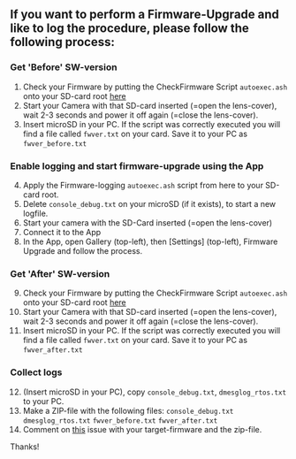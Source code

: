 ## If you want to perform a Firmware-Upgrade and like to log the procedure, please follow the following process:

### Get 'Before' SW-version
1. Check your Firmware by putting the CheckFirmware Script `autoexec.ash` onto your SD-card root [here](https://github.com/rickdeck/DxO-One/tree/main/Autoexec%20Scripts/CheckFirmware)
2. Start your Camera with that SD-card inserted (=open the lens-cover), wait 2-3 seconds and power it off again (=close the lens-cover).
3. Insert microSD in your PC. If the script was correctly executed you will find a file called `fwver.txt` on your card. Save it to your PC as `fwver_before.txt`

### Enable logging and start firmware-upgrade using the App
4. Apply the Firmware-logging `autoexec.ash` script from here to your SD-card root.
5. Delete `console_debug.txt` on your microSD (if it exists), to start a new logfile.
6. Start your camera with the SD-Card inserted (=open the lens-cover)
7. Connect it to the App
8. In the App, open Gallery (top-left), then [Settings] (top-left), Firmware Upgrade and follow the process.

### Get 'After' SW-version
9. Check your Firmware by putting the CheckFirmware Script `autoexec.ash` onto your SD-card root [here](https://github.com/rickdeck/DxO-One/tree/main/Autoexec%20Scripts/CheckFirmware)
10. Start your Camera with that SD-card inserted (=open the lens-cover), wait 2-3 seconds and power it off again (=close the lens-cover).
11. Insert microSD in your PC. If the script was correctly executed you will find a file called `fwver.txt` on your card. Save it to your PC as `fwver_after.txt`

### Collect logs
12. (Insert microSD in your PC), copy `console_debug.txt`, `dmesglog_rtos.txt` to your PC.
13. Make a ZIP-file with the following files:
    `console_debug.txt`
    `dmesglog_rtos.txt`
    `fwver_before.txt`
    `fwver_after.txt`
14. Comment on [this](https://github.com/rickdeck/DxO-One/issues/1) issue with your target-firmware and the zip-file.

Thanks!
